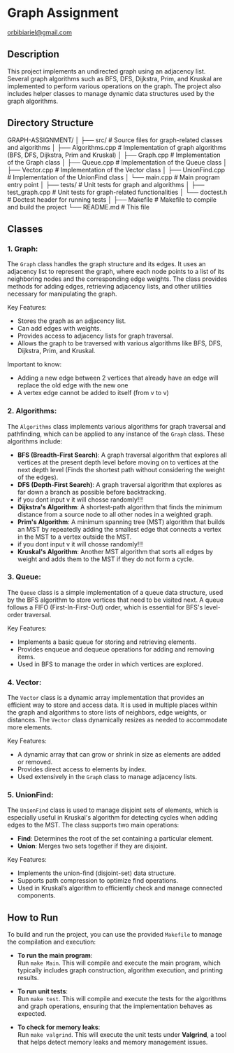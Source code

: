 # Graph Assignment
orbibiariel@gmail.com

## Description
This project implements an undirected graph using an adjacency list. Several graph algorithms such as BFS, DFS, Dijkstra, Prim, and Kruskal are implemented to perform various operations on the graph. The project also includes helper classes to manage dynamic data structures used by the graph algorithms.

## Directory Structure
GRAPH-ASSIGNMENT/
│
├── src/                           # Source files for graph-related classes and algorithms
│   ├── Algorithms.cpp             # Implementation of graph algorithms (BFS, DFS, Dijkstra, Prim and Kruskal)
│   ├── Graph.cpp                  # Implementation of the Graph class
│   ├── Queue.cpp                  # Implementation of the Queue class
│   ├── Vector.cpp                 # Implementation of the Vector class
│   ├── UnionFind.cpp              # Implementation of the UnionFind class
│   └── main.cpp                   # Main program entry point
│
├── tests/                         # Unit tests for graph and algorithms
│   ├── test_graph.cpp             # Unit tests for graph-related functionalities
│   └── doctest.h                  # Doctest header for running tests
│
├── Makefile                       # Makefile to compile and build the project
└── README.md                      # This file


## Classes

### 1. **Graph**: 
The `Graph` class handles the graph structure and its edges. It uses an adjacency list to represent the graph, where each node points to a list of its neighboring nodes and the corresponding edge weights. The class provides methods for adding edges, retrieving adjacency lists, and other utilities necessary for manipulating the graph.

Key Features:
- Stores the graph as an adjacency list.
- Can add edges with weights.
- Provides access to adjacency lists for graph traversal.
- Allows the graph to be traversed with various algorithms like BFS, DFS, Dijkstra, Prim, and Kruskal.

Important to know:
- Adding a new edge between 2 vertices that already have an edge will replace the old edge with the new one
- A vertex edge cannot be added to itself (from v to v)

### 2. **Algorithms**:
The `Algorithms` class implements various algorithms for graph traversal and pathfinding, which can be applied to any instance of the `Graph` class. These algorithms include:
- **BFS (Breadth-First Search)**: A graph traversal algorithm that explores all vertices at the present depth level before moving on to vertices at the next depth level (Finds the shortest path without considering the weight of the edges).
- **DFS (Depth-First Search)**: A graph traversal algorithm that explores as far down a branch as possible before backtracking.
- if you dont input v it will chosse randomly!!!
- **Dijkstra's Algorithm**: A shortest-path algorithm that finds the minimum distance from a source node to all other nodes in a weighted graph.
- **Prim's Algorithm**: A minimum spanning tree (MST) algorithm that builds an MST by repeatedly adding the smallest edge that connects a vertex in the MST to a vertex outside the MST.
- if you dont input v it will chosse randomly!!!
- **Kruskal's Algorithm**: Another MST algorithm that sorts all edges by weight and adds them to the MST if they do not form a cycle.

### 3. **Queue**:
The `Queue` class is a simple implementation of a queue data structure, used by the BFS algorithm to store vertices that need to be visited next. A queue follows a FIFO (First-In-First-Out) order, which is essential for BFS's level-order traversal.

Key Features:
- Implements a basic queue for storing and retrieving elements.
- Provides enqueue and dequeue operations for adding and removing items.
- Used in BFS to manage the order in which vertices are explored.

### 4. **Vector**:
The `Vector` class is a dynamic array implementation that provides an efficient way to store and access data. It is used in multiple places within the graph and algorithms to store lists of neighbors, edge weights, or distances. The `Vector` class dynamically resizes as needed to accommodate more elements.

Key Features:
- A dynamic array that can grow or shrink in size as elements are added or removed.
- Provides direct access to elements by index.
- Used extensively in the `Graph` class to manage adjacency lists.

### 5. **UnionFind**:
The `UnionFind` class is used to manage disjoint sets of elements, which is especially useful in Kruskal's algorithm for detecting cycles when adding edges to the MST. The class supports two main operations:
- **Find**: Determines the root of the set containing a particular element.
- **Union**: Merges two sets together if they are disjoint.

Key Features:
- Implements the union-find (disjoint-set) data structure.
- Supports path compression to optimize find operations.
- Used in Kruskal’s algorithm to efficiently check and manage connected components.

## How to Run

To build and run the project, you can use the provided `Makefile` to manage the compilation and execution:

- **To run the main program**:  
  Run `make Main`. This will compile and execute the main program, which typically includes graph construction, algorithm execution, and printing results.

- **To run unit tests**:  
  Run `make test`. This will compile and execute the tests for the algorithms and graph operations, ensuring that the implementation behaves as expected.

- **To check for memory leaks**:  
  Run `make valgrind`. This will execute the unit tests under **Valgrind**, a tool that helps detect memory leaks and memory management issues.


